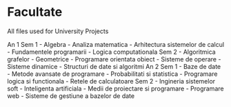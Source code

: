 # Facultate
All files used for University Projects

An 1
  Sem 1
    - Algebra
    - Analiza matematica
    - Arhitectura sistemelor de calcul
    - Fundamentele programarii
    - Logica computationala
  Sem 2
    - Algoritmica grafelor
    - Geometrice
    - Programare orientata obiect
    - Sisteme de operare
    - Sisteme dinamice
    - Structuri de date si algoritmi
An 2
  Sem 1
    - Baze de date
    - Metode avansate de programare
    - Probabilitati si statistica
    - Programare logica si functionala
    - Retele de calculatoare
  Sem 2
    - Ingineria sistemelor soft
    - Inteligenta artificiala
    - Medii de proiectare si programare
    - Programare web
    - Sisteme de gestiune a bazelor de date
  

